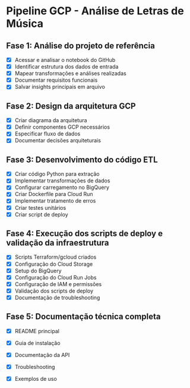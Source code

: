 # Pipeline GCP - Análise de Letras de Música

## Fase 1: Análise do projeto de referência
- [x] Acessar e analisar o notebook do GitHub
- [x] Identificar estrutura dos dados de entrada
- [x] Mapear transformações e análises realizadas
- [x] Documentar requisitos funcionais
- [x] Salvar insights principais em arquivo

## Fase 2: Design da arquitetura GCP
- [x] Criar diagrama da arquitetura
- [x] Definir componentes GCP necessários
- [x] Especificar fluxo de dados
- [x] Documentar decisões arquiteturais

## Fase 3: Desenvolvimento do código ETL
- [x] Criar código Python para extração
- [x] Implementar transformações de dados
- [x] Configurar carregamento no BigQuery
- [x] Criar Dockerfile para Cloud Run
- [x] Implementar tratamento de erros
- [x] Criar testes unitários
- [x] Criar script de deploy

## Fase 4: Execução dos scripts de deploy e validação da infraestrutura
- [x] Scripts Terraform/gcloud criados
- [x] Configuração do Cloud Storage
- [x] Setup do BigQuery
- [x] Configuração do Cloud Run Jobs
- [x] Configuração de IAM e permissões
- [x] Validação dos scripts de deploy
- [x] Documentação de troubleshooting

## Fase 5: Documentação técnica completa
- [x] README principal
- [x] Guia de instalação
- [x] Documentação da API
- [x] Troubleshooting
- [x] Exemplos de uso

